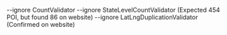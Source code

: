 --ignore CountValidator --ignore StateLevelCountValidator (Expected 454 POI, but found 86 on website)
--ignore LatLngDuplicationValidator (Confirmed on website)
